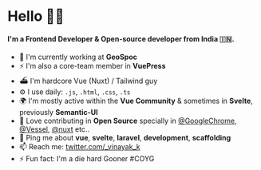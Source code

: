 # Hello 🙏🏽

#### I'm a Frontend Developer & Open-source developer from India 🇮🇳.

- 🏢 I'm currently working at **GeoSpoc**
- ⚡️ I'm also a core-team member in **VuePress**
- ⛴ I'm hardcore Vue (Nuxt) / Tailwind guy
- ⚙️ I use daily: `.js`, `.html`, `.css`, `.ts`
- 🌍 I'm mostly active within the **Vue Community** & sometimes in **Svelte**, previously **Semantic-UI**
- 🌱 Love contributing in **Open Source** specially in [@GoogleChrome](https://github.com/vinayakkulkarni?org=GoogleChrome&year_list=1), [@Vessel](https://github.com/vinayakkulkarni?from=2020-07-01&to=2020-07-08&org=shipping-docker&year_list=1), [@nuxt](https://github.com/vinayakkulkarni?tab=overview&from=2019-04-01&to=2019-04-30&org=nuxt) etc..
- 💬 Ping me about **vue**, **svelte**, **laravel**, **development**, **scaffolding**
- 📫 Reach me: [twitter.com/_vinayak_k](https://twitter.com/_vinayak_k)
- ⚡️ Fun fact: I'm a die hard Gooner #COYG
